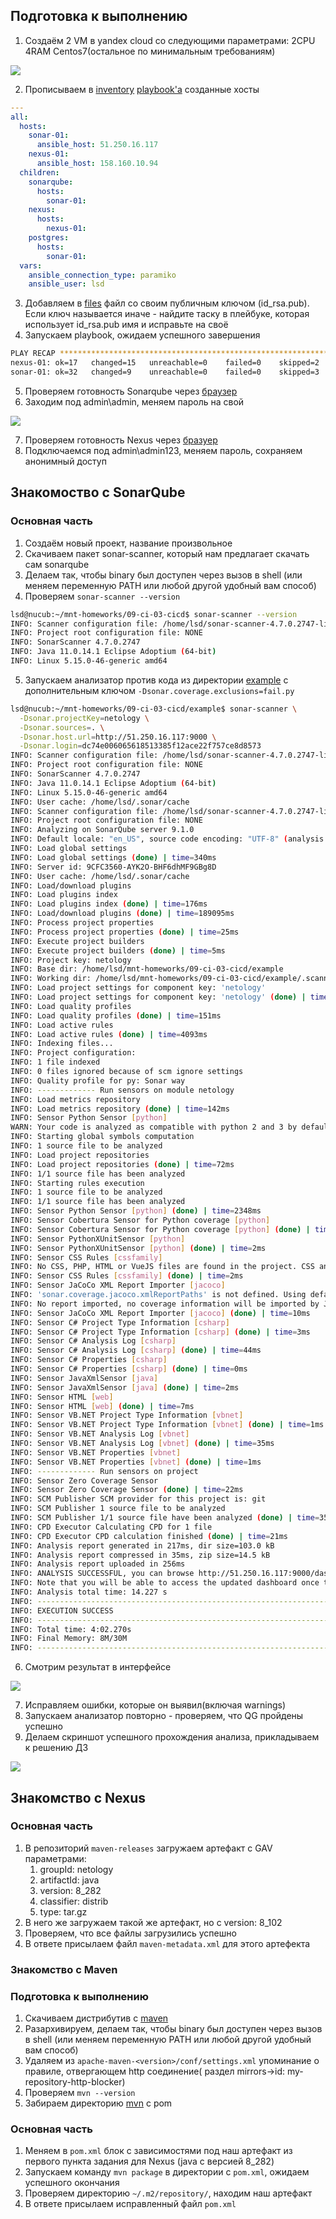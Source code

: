 ## Подготовка к выполнению

1. Создаём 2 VM в yandex cloud со следующими параметрами: 2CPU 4RAM Centos7(остальное по минимальным требованиям)

<p align="left">
  <img src="./pic/cicd1.png">
</p>

2. Прописываем в [inventory](./infrastructure/inventory/cicd/hosts.yml) [playbook'a](./infrastructure/site.yml) созданные хосты

```yml
---
all:
  hosts:
    sonar-01:
      ansible_host: 51.250.16.117
    nexus-01:
      ansible_host: 158.160.10.94
  children:
    sonarqube:
      hosts:
        sonar-01:
    nexus:
      hosts:
        nexus-01:
    postgres:
      hosts:
        sonar-01:
  vars:
    ansible_connection_type: paramiko
    ansible_user: lsd
```

3. Добавляем в [files](./infrastructure/files/) файл со своим публичным ключом (id_rsa.pub). Если ключ называется иначе - найдите таску в плейбуке, которая использует id_rsa.pub имя и исправьте на своё
4. Запускаем playbook, ожидаем успешного завершения

```bash
PLAY RECAP *******************************************************************************
nexus-01: ok=17   changed=15   unreachable=0    failed=0    skipped=2    rescued=0    ignored=0   
sonar-01: ok=32   changed=9    unreachable=0    failed=0    skipped=3    rescued=0    ignored=0  
```

5. Проверяем готовность Sonarqube через [браузер](http://localhost:9000)
6. Заходим под admin\admin, меняем пароль на свой

<p align="left">
  <img src="./pic/cicd2.png">
</p>

7.  Проверяем готовность Nexus через [бразуер](http://localhost:8081)
8. Подключаемся под admin\admin123, меняем пароль, сохраняем анонимный доступ

## Знакомоство с SonarQube

### Основная часть

1. Создаём новый проект, название произвольное
2. Скачиваем пакет sonar-scanner, который нам предлагает скачать сам sonarqube
3. Делаем так, чтобы binary был доступен через вызов в shell (или меняем переменную PATH или любой другой удобный вам способ)
4. Проверяем `sonar-scanner --version`

```bash
lsd@nucub:~/mnt-homeworks/09-ci-03-cicd$ sonar-scanner --version
INFO: Scanner configuration file: /home/lsd/sonar-scanner-4.7.0.2747-linux/conf/sonar-scanner.properties
INFO: Project root configuration file: NONE
INFO: SonarScanner 4.7.0.2747
INFO: Java 11.0.14.1 Eclipse Adoptium (64-bit)
INFO: Linux 5.15.0-46-generic amd64
```

5. Запускаем анализатор против кода из директории [example](./example) с дополнительным ключом `-Dsonar.coverage.exclusions=fail.py`

```bash
lsd@nucub:~/mnt-homeworks/09-ci-03-cicd/example$ sonar-scanner \
  -Dsonar.projectKey=netology \
  -Dsonar.sources=. \
  -Dsonar.host.url=http://51.250.16.117:9000 \
  -Dsonar.login=dc74e006065618513385f12ace22f757ce8d8573
INFO: Scanner configuration file: /home/lsd/sonar-scanner-4.7.0.2747-linux/conf/sonar-scanner.properties
INFO: Project root configuration file: NONE
INFO: SonarScanner 4.7.0.2747
INFO: Java 11.0.14.1 Eclipse Adoptium (64-bit)
INFO: Linux 5.15.0-46-generic amd64
INFO: User cache: /home/lsd/.sonar/cache
INFO: Scanner configuration file: /home/lsd/sonar-scanner-4.7.0.2747-linux/conf/sonar-scanner.properties
INFO: Project root configuration file: NONE
INFO: Analyzing on SonarQube server 9.1.0
INFO: Default locale: "en_US", source code encoding: "UTF-8" (analysis is platform dependent)
INFO: Load global settings
INFO: Load global settings (done) | time=340ms
INFO: Server id: 9CFC3560-AYK2O-BHF6dhMF9GBg8D
INFO: User cache: /home/lsd/.sonar/cache
INFO: Load/download plugins
INFO: Load plugins index
INFO: Load plugins index (done) | time=176ms
INFO: Load/download plugins (done) | time=189095ms
INFO: Process project properties
INFO: Process project properties (done) | time=25ms
INFO: Execute project builders
INFO: Execute project builders (done) | time=5ms
INFO: Project key: netology
INFO: Base dir: /home/lsd/mnt-homeworks/09-ci-03-cicd/example
INFO: Working dir: /home/lsd/mnt-homeworks/09-ci-03-cicd/example/.scannerwork
INFO: Load project settings for component key: 'netology'
INFO: Load project settings for component key: 'netology' (done) | time=82ms
INFO: Load quality profiles
INFO: Load quality profiles (done) | time=151ms
INFO: Load active rules
INFO: Load active rules (done) | time=4093ms
INFO: Indexing files...
INFO: Project configuration:
INFO: 1 file indexed
INFO: 0 files ignored because of scm ignore settings
INFO: Quality profile for py: Sonar way
INFO: ------------- Run sensors on module netology
INFO: Load metrics repository
INFO: Load metrics repository (done) | time=142ms
INFO: Sensor Python Sensor [python]
WARN: Your code is analyzed as compatible with python 2 and 3 by default. This will prevent the detection of issues specific to python 2 or python 3. You can get a more precise analysis by setting a python version in your configuration via the parameter "sonar.python.version"
INFO: Starting global symbols computation
INFO: 1 source file to be analyzed
INFO: Load project repositories
INFO: Load project repositories (done) | time=72ms
INFO: 1/1 source file has been analyzed
INFO: Starting rules execution
INFO: 1 source file to be analyzed
INFO: 1/1 source file has been analyzed
INFO: Sensor Python Sensor [python] (done) | time=2348ms
INFO: Sensor Cobertura Sensor for Python coverage [python]
INFO: Sensor Cobertura Sensor for Python coverage [python] (done) | time=26ms
INFO: Sensor PythonXUnitSensor [python]
INFO: Sensor PythonXUnitSensor [python] (done) | time=2ms
INFO: Sensor CSS Rules [cssfamily]
INFO: No CSS, PHP, HTML or VueJS files are found in the project. CSS analysis is skipped.
INFO: Sensor CSS Rules [cssfamily] (done) | time=2ms
INFO: Sensor JaCoCo XML Report Importer [jacoco]
INFO: 'sonar.coverage.jacoco.xmlReportPaths' is not defined. Using default locations: target/site/jacoco/jacoco.xml,target/site/jacoco-it/jacoco.xml,build/reports/jacoco/test/jacocoTestReport.xml
INFO: No report imported, no coverage information will be imported by JaCoCo XML Report Importer
INFO: Sensor JaCoCo XML Report Importer [jacoco] (done) | time=10ms
INFO: Sensor C# Project Type Information [csharp]
INFO: Sensor C# Project Type Information [csharp] (done) | time=3ms
INFO: Sensor C# Analysis Log [csharp]
INFO: Sensor C# Analysis Log [csharp] (done) | time=44ms
INFO: Sensor C# Properties [csharp]
INFO: Sensor C# Properties [csharp] (done) | time=0ms
INFO: Sensor JavaXmlSensor [java]
INFO: Sensor JavaXmlSensor [java] (done) | time=2ms
INFO: Sensor HTML [web]
INFO: Sensor HTML [web] (done) | time=7ms
INFO: Sensor VB.NET Project Type Information [vbnet]
INFO: Sensor VB.NET Project Type Information [vbnet] (done) | time=1ms
INFO: Sensor VB.NET Analysis Log [vbnet]
INFO: Sensor VB.NET Analysis Log [vbnet] (done) | time=35ms
INFO: Sensor VB.NET Properties [vbnet]
INFO: Sensor VB.NET Properties [vbnet] (done) | time=1ms
INFO: ------------- Run sensors on project
INFO: Sensor Zero Coverage Sensor
INFO: Sensor Zero Coverage Sensor (done) | time=22ms
INFO: SCM Publisher SCM provider for this project is: git
INFO: SCM Publisher 1 source file to be analyzed
INFO: SCM Publisher 1/1 source file have been analyzed (done) | time=358ms
INFO: CPD Executor Calculating CPD for 1 file
INFO: CPD Executor CPD calculation finished (done) | time=21ms
INFO: Analysis report generated in 217ms, dir size=103.0 kB
INFO: Analysis report compressed in 35ms, zip size=14.5 kB
INFO: Analysis report uploaded in 256ms
INFO: ANALYSIS SUCCESSFUL, you can browse http://51.250.16.117:9000/dashboard?id=netology
INFO: Note that you will be able to access the updated dashboard once the server has processed the submitted analysis reportINFO: More about the report processing at http://51.250.16.117:9000/api/ce/task?id=AYK2Uwi6F6dhMF9GBmBK
INFO: Analysis total time: 14.227 s
INFO: ------------------------------------------------------------------------
INFO: EXECUTION SUCCESS
INFO: ------------------------------------------------------------------------
INFO: Total time: 4:02.270s
INFO: Final Memory: 8M/30M
INFO: ------------------------------------------------------------------------
```

6. Смотрим результат в интерфейсе

<p align="left">
  <img src="./pic/cicd3.png">
</p>

7. Исправляем ошибки, которые он выявил(включая warnings)
8. Запускаем анализатор повторно - проверяем, что QG пройдены успешно
9.  Делаем скриншот успешного прохождения анализа, прикладываем к решению ДЗ

<p align="left">
  <img src="./pic/cicd4.png">
</p>

## Знакомство с Nexus

### Основная часть

1. В репозиторий `maven-releases` загружаем артефакт с GAV параметрами:
   1. groupId: netology
   2. artifactId: java
   3. version: 8_282
   4. classifier: distrib
   5. type: tar.gz
2. В него же загружаем такой же артефакт, но с version: 8_102
3. Проверяем, что все файлы загрузились успешно
4. В ответе присылаем файл `maven-metadata.xml` для этого артефекта

### Знакомство с Maven

### Подготовка к выполнению

1. Скачиваем дистрибутив с [maven](https://maven.apache.org/download.cgi)
2. Разархивируем, делаем так, чтобы binary был доступен через вызов в shell (или меняем переменную PATH или любой другой удобный вам способ)
3. Удаляем из `apache-maven-<version>/conf/settings.xml` упоминание о правиле, отвергающем http соединение( раздел mirrors->id: my-repository-http-blocker)
4. Проверяем `mvn --version`
5. Забираем директорию [mvn](./mvn) с pom

### Основная часть

1. Меняем в `pom.xml` блок с зависимостями под наш артефакт из первого пункта задания для Nexus (java с версией 8_282)
2. Запускаем команду `mvn package` в директории с `pom.xml`, ожидаем успешного окончания
3. Проверяем директорию `~/.m2/repository/`, находим наш артефакт
4. В ответе присылаем исправленный файл `pom.xml`